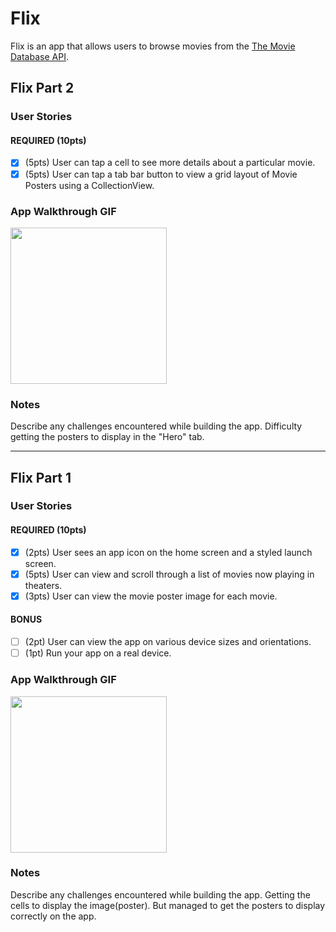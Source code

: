 # Flix

Flix is an app that allows users to browse movies from the [The Movie Database API](http://docs.themoviedb.apiary.io/#).

## Flix Part 2

### User Stories

#### REQUIRED (10pts)
- [x] (5pts) User can tap a cell to see more details about a particular movie.
- [x] (5pts) User can tap a tab bar button to view a grid layout of Movie Posters using a CollectionView.

### App Walkthrough GIF
<img src="https://media.giphy.com/media/V50ZQG3KsxWNKNAUf5/giphy.gif" width=250><br>

### Notes
Describe any challenges encountered while building the app.
Difficulty getting the posters to display in the "Hero" tab. 

---

## Flix Part 1

### User Stories

#### REQUIRED (10pts)
- [x] (2pts) User sees an app icon on the home screen and a styled launch screen.
- [x] (5pts) User can view and scroll through a list of movies now playing in theaters.
- [x] (3pts) User can view the movie poster image for each movie.

#### BONUS
- [ ] (2pt) User can view the app on various device sizes and orientations.
- [ ] (1pt) Run your app on a real device.

### App Walkthrough GIF
<img src="https://media.giphy.com/media/Q7e8pWsQQ1ZwnLCVt3/giphy.gif" width=250><br>

### Notes
Describe any challenges encountered while building the app.
Getting the cells to display the image(poster). But managed to get the posters to display correctly on the app. 
